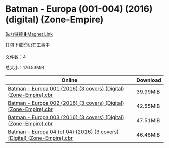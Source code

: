# Batman - Europa (001-004) (2016) (digital) (Zone-Empire)

[磁力链接⬇Magnet Link](magnet:?xt=urn:btih:da0a739daa9bfa28d79bd8d9b77b7c68dec3d03e&dn=Batman%20-%20Europa%20%28001-004%29%20%282016%29%20%28digital%29%20%28Zone-Empire%29)

打包下载📦仍在工事中

文件数：4

总大小：176.53MiB

Online | Download
--- | ---
[Batman - Europa 001 (2016) (3 covers) (Digital) (Zone-Empire).cbr](https://github.com/alicewish/markdown/blob/master/comic/Batman-Europa-001-2016-3-covers-Digital-Zone-Empire-cbr.md) | 39.99MiB
[Batman - Europa 002 (2016) (3 covers) (Digital) (Zone-Empire).cbr](https://github.com/alicewish/markdown/blob/master/comic/Batman-Europa-002-2016-3-covers-Digital-Zone-Empire-cbr.md) | 42.55MiB
[Batman - Europa 003 (2016) (3 covers) (Digital) (Zone-Empire).cbr](https://github.com/alicewish/markdown/blob/master/comic/Batman-Europa-003-2016-3-covers-Digital-Zone-Empire-cbr.md) | 47.51MiB
[Batman - Europa 04 (of 04) (2016) (3 covers) (Digital) (Zone-Empire).cbr](https://github.com/alicewish/markdown/blob/master/comic/Batman-Europa-04-of-04-2016-3-covers-Digital-Zone-Empire-cbr.md) | 46.48MiB